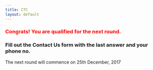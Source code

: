 ```yaml
---
title: CTC
layout: default
---
```

<h3 style="color: red">Congrats! You are qualified for the next round.</h3>
<h3>Fill out the Contact Us form with the last answer and your phone no.</h3>
<p>The next round will commence on 25th December, 2017</p>